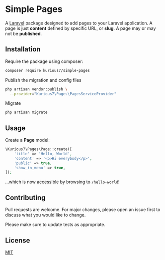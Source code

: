 # Simple Pages

A [Laravel](http://laravel.com/docs/master) package designed to add pages to your Laravel application.  A page is just
**content** defined by specific URL, or **slug**.  A page may or may not be **published**.

## Installation

Require the package using composer:

```bash
composer require kurious7/simple-pages
```

Publish the migration and config files 
```bash
php artisan vendor:publish \
  --provider="Kurious7\Pages\PagesServiceProvider" 
``` 

Migrate
```bash
php artisan migrate 
``` 

## Usage

Create a **Page** model:

```php
\Kurious7\Pages\Page::create([
    'title' => 'Hello, World',
    'content' => '<p>Hi everybody</p>',
    'public' => true,
    'show_in_menu' => true,
]);
```

...which is now accessible by browsing to `/hello-world`!

## Contributing
Pull requests are welcome. For major changes, please open an issue first to discuss what you would like to change.

Please make sure to update tests as appropriate.

## License
[MIT](https://choosealicense.com/licenses/mit/)



